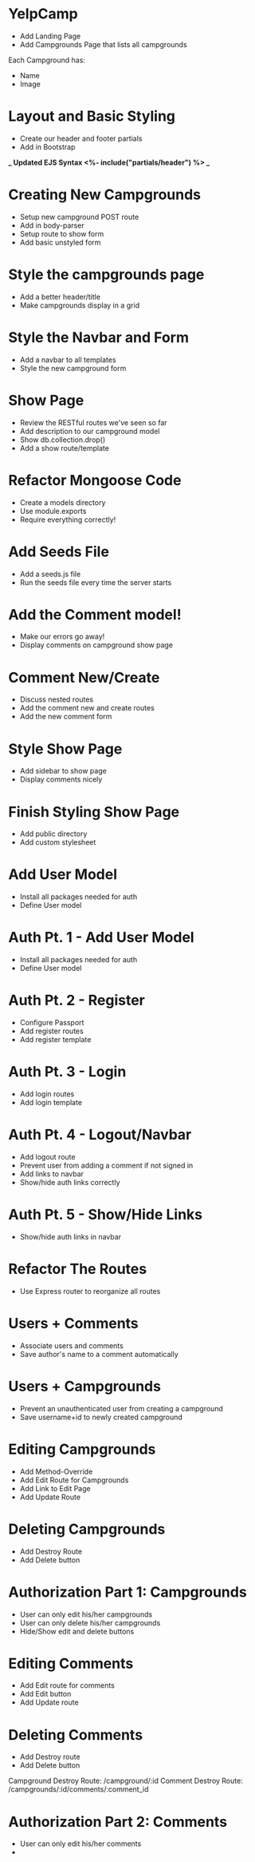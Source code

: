 # YelpCamp

- Add Landing Page
- Add Campgrounds Page that lists all campgrounds

Each Campground has:

- Name
- Image

# Layout and Basic Styling

- Create our header and footer partials
- Add in Bootstrap

**_ Updated EJS Syntax <%- include("partials/header") %> _**

# Creating New Campgrounds

- Setup new campground POST route
- Add in body-parser
- Setup route to show form
- Add basic unstyled form

# Style the campgrounds page

- Add a better header/title
- Make campgrounds display in a grid

# Style the Navbar and Form

- Add a navbar to all templates
- Style the new campground form

# Show Page

- Review the RESTful routes we've seen so far
- Add description to our campground model
- Show db.collection.drop()
- Add a show route/template

# Refactor Mongoose Code

- Create a models directory
- Use module.exports
- Require everything correctly!

# Add Seeds File

- Add a seeds.js file
- Run the seeds file every time the server starts

# Add the Comment model!

- Make our errors go away!
- Display comments on campground show page

# Comment New/Create

- Discuss nested routes
- Add the comment new and create routes
- Add the new comment form

# Style Show Page

- Add sidebar to show page
- Display comments nicely

# Finish Styling Show Page

- Add public directory
- Add custom stylesheet

# Add User Model

- Install all packages needed for auth
- Define User model

# Auth Pt. 1 - Add User Model

- Install all packages needed for auth
- Define User model

# Auth Pt. 2 - Register

- Configure Passport
- Add register routes
- Add register template

# Auth Pt. 3 - Login

- Add login routes
- Add login template

# Auth Pt. 4 - Logout/Navbar

- Add logout route
- Prevent user from adding a comment if not signed in
- Add links to navbar
- Show/hide auth links correctly

# Auth Pt. 5 - Show/Hide Links

- Show/hide auth links in navbar

# Refactor The Routes

- Use Express router to reorganize all routes

# Users + Comments

- Associate users and comments
- Save author's name to a comment automatically

# Users + Campgrounds

- Prevent an unauthenticated user from creating a campground
- Save username+id to newly created campground

# Editing Campgrounds

- Add Method-Override
- Add Edit Route for Campgrounds
- Add Link to Edit Page
- Add Update Route

# Deleting Campgrounds

- Add Destroy Route
- Add Delete button

# Authorization Part 1: Campgrounds

- User can only edit his/her campgrounds
- User can only delete his/her campgrounds
- Hide/Show edit and delete buttons

# Editing Comments

- Add Edit route for comments
- Add Edit button
- Add Update route

# Deleting Comments

- Add Destroy route
- Add Delete button

Campground Destroy Route: /campground/:id
Comment Destroy Route: /campgrounds/:id/comments/:comment_id

# Authorization Part 2: Comments

- User can only edit his/her comments
-
